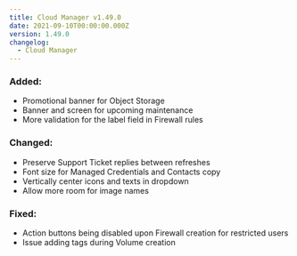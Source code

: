 ```yaml
---
title: Cloud Manager v1.49.0
date: 2021-09-10T00:00:00.000Z
version: 1.49.0
changelog:
  - Cloud Manager
---
```


### Added:

- Promotional banner for Object Storage
- Banner and screen for upcoming maintenance
- More validation for the label field in Firewall rules

### Changed:

- Preserve Support Ticket replies between refreshes
- Font size for Managed Credentials and Contacts copy
- Vertically center icons and texts in dropdown
- Allow more room for image names

### Fixed:

- Action buttons being disabled upon Firewall creation for restricted users
- Issue adding tags during Volume creation
